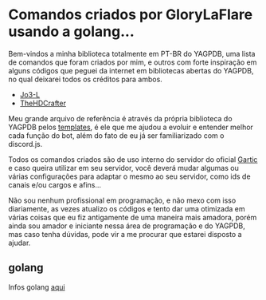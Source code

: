 # Comandos criados por GloryLaFlare usando a golang...

Bem-vindos a minha biblioteca totalmente em PT-BR do YAGPDB, uma lista de comandos que foram criados por mim, e outros com forte inspiração em alguns códigos que peguei da internet em bibliotecas abertas do YAGPDB, no qual deixarei todos os créditos para ambos.
- [Jo3-L](https://github.com/Jo3-L/yagpdb-cc/) 
- [TheHDCrafter](https://github.com/TheHDCrafter/yagpdb-cc/)

Meu grande arquivo de referência é através da própria biblioteca do YAGPDB pelos [templates](https://docs.yagpdb.xyz/reference/templates), é ele que me ajudou a evoluir e entender melhor cada função do bot, além do fato de eu já ser familiarizado com o discord.js.

Todos os comandos criados são de uso interno do servidor do oficial [Gartic](https://discord.gg/gartic) e caso queira utilizar em seu servidor, você deverá mudar algumas ou várias configurações para adaptar o mesmo ao seu servidor, como ids de canais e/ou cargos e afins...

Não sou nenhum profissional em programação, e não mexo com isso diariamente, as vezes atualizo os códigos e tento dar uma otimizada em várias coisas que eu fiz antigamente de uma maneira mais amadora, porém ainda sou amador e iniciante nessa área de programação e do YAGPDB, mas caso tenha dúvidas, pode vir a me procurar que estarei disposto a ajudar.

## golang
Infos golang [aqui](https://golang.org/)